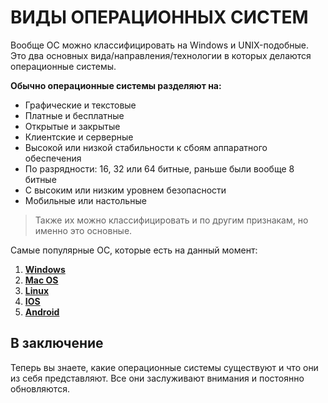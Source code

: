 # **ВИДЫ ОПЕРАЦИОННЫХ СИСТЕМ**  

Вообще ОС можно классифицировать на Windows и UNIX-подобные. Это два основных вида/направления/технологии в которых делаются операционные системы.  

**Обычно операционные системы разделяют на:**  
- Графические и текстовые
- Платные и бесплатные
- Открытые и закрытые
- Клиентские и серверные
- Высокой или низкой стабильности к сбоям аппаратного обеспечения
- По разрядности: 16, 32 или 64 битные, раньше были вообще 8 битные
- С высоким или низким уровнем безопасности
- Мобильные или настольные  

>Также их можно классифицировать и по другим признакам, но именно это основные.  

Cамые популярные ОС, которые есть на данный момент:

1. [**Windows**](windows.md)
2. [**Mac OS**](mac_os.md)
3. [**Linux**](linux.md)
4. [**IOS**](ios.md)
5. [**Android**](android.md)

## В заключение  
Теперь вы знаете, какие операционные системы существуют и что они из себя представляют. Все они заслуживают внимания и постоянно обновляются.